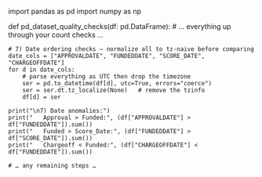 import pandas as pd
import numpy as np

def pd_dataset_quality_checks(df: pd.DataFrame):
    # … everything up through your count checks …

    # 7) Date ordering checks – normalize all to tz‑naive before comparing
    date_cols = ["APPROVALDATE", "FUNDEDDATE", "SCORE_DATE", "CHARGEOFFDATE"]
    for d in date_cols:
        # parse everything as UTC then drop the timezone
        ser = pd.to_datetime(df[d], utc=True, errors="coerce")
        ser = ser.dt.tz_localize(None)   # remove the tzinfo
        df[d] = ser

    print("\n7) Date anomalies:")
    print("   Approval > Funded:", (df["APPROVALDATE"] > df["FUNDEDDATE"]).sum())
    print("   Funded > Score_Date:", (df["FUNDEDDATE"] > df["SCORE_DATE"]).sum())
    print("   Chargeoff < Funded:", (df["CHARGEOFFDATE"] < df["FUNDEDDATE"]).sum())

    # … any remaining steps …
